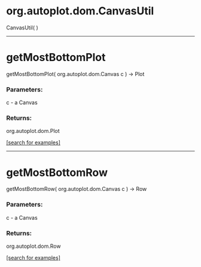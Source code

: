 # org.autoplot.dom.CanvasUtil
CanvasUtil( )


***
<a name="getMostBottomPlot"></a>
# getMostBottomPlot
getMostBottomPlot( org.autoplot.dom.Canvas c ) &rarr; Plot



### Parameters:
c - a Canvas

### Returns:
org.autoplot.dom.Plot


<a href="https://github.com/autoplot/dev/search?q=getMostBottomPlot&unscoped_q=getMostBottomPlot">[search for examples]</a>

***
<a name="getMostBottomRow"></a>
# getMostBottomRow
getMostBottomRow( org.autoplot.dom.Canvas c ) &rarr; Row



### Parameters:
c - a Canvas

### Returns:
org.autoplot.dom.Row


<a href="https://github.com/autoplot/dev/search?q=getMostBottomRow&unscoped_q=getMostBottomRow">[search for examples]</a>

